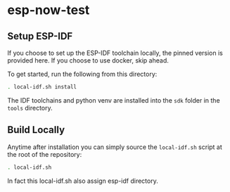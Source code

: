 # esp-now-test


## Setup ESP-IDF
If you choose to set up the ESP-IDF toolchain locally, the pinned version is provided
here.  If you choose to use docker, skip ahead.

To get started, run the following from this directory:

  ```bash
  . local-idf.sh install
  ```

The IDF toolchains and python venv are installed into the `sdk` folder in the `tools` directory.

## Build Locally

Anytime after installation you can simply source the `local-idf.sh`
script at the root of the repository:

  ```bash
  . local-idf.sh
  ```
In fact this local-idf.sh also assign esp-idf directory.
